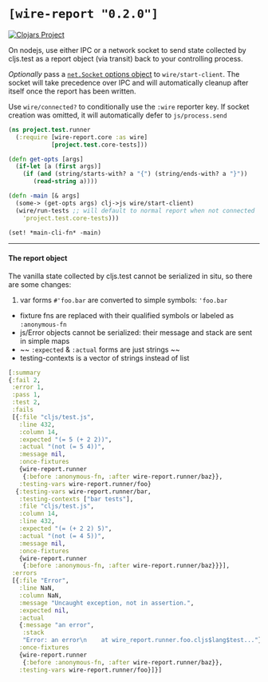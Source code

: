 # `[wire-report "0.2.0"]`

[![Clojars Project](https://img.shields.io/clojars/v/wire-report.svg)](https://clojars.org/wire-report)

On nodejs, use either IPC or a network socket to send state collected by cljs.test as a report object (via transit) back to your controlling process.

*Optionally* pass a [`net.Socket` options object](https://nodejs.org/api/net.html#net_net_connect_options_connectlistener) to `wire/start-client`. The socket will take precedence over IPC and will automatically cleanup after itself once the report has been written.

Use `wire/connected?` to conditionally use the `:wire` reporter key. If socket creation was omitted,  it will automatically defer to `js/process.send`

```clojure
(ns project.test.runner
  (:require [wire-report.core :as wire]
            [project.test.core-tests]))

(defn get-opts [args]
  (if-let [a (first args)]
    (if (and (string/starts-with? a "{") (string/ends-with? a "}"))
       (read-string a))))

(defn -main [& args]
  (some-> (get-opts args) clj->js wire/start-client)  
  (wire/run-tests ;; will default to normal report when not connected
    'project.test.core-tests)))

(set! *main-cli-fn* -main)
```

<hr>

#### The report object

 The vanilla state collected by cljs.test cannot be serialized in situ, so there are some changes:

 1. var forms `#'foo.bar` are converted to simple symbols: `'foo.bar`
 +  fixture fns are replaced with their qualified symbols or labeled as `:anonymous-fn`
 + js/Error objects cannot be serialized: their message and stack are sent in simple maps
 + ~~ `:expected` & `:actual` forms are just strings ~~
 + testing-contexts is a vector of strings instead of list


 ```clojure
[:summary
 {:fail 2,
  :error 1,
  :pass 1,
  :test 2,
  :fails
  [{:file "cljs/test.js",
    :line 432,
    :column 14,
    :expected "(= 5 (+ 2 2))",
    :actual "(not (= 5 4))",
    :message nil,
    :once-fixtures
    {wire-report.runner
     {:before :anonymous-fn, :after wire-report.runner/baz}},
    :testing-vars wire-report.runner/foo}
   {:testing-vars wire-report.runner/bar,
    :testing-contexts ["bar tests"],
    :file "cljs/test.js",
    :column 14,
    :line 432,
    :expected "(= (+ 2 2) 5)",
    :actual "(not (= 4 5))",
    :message nil,
    :once-fixtures
    {wire-report.runner
     {:before :anonymous-fn, :after wire-report.runner/baz}}}],
  :errors
  [{:file "Error",
    :line NaN,
    :column NaN,
    :message "Uncaught exception, not in assertion.",
    :expected nil,
    :actual
    {:message "an error",
     :stack
     "Error: an error\n    at wire_report.runner.foo.cljs$lang$test..."},
    :once-fixtures
    {wire-report.runner
     {:before :anonymous-fn, :after wire-report.runner/baz}},
    :testing-vars wire-report.runner/foo}]}]
 ```